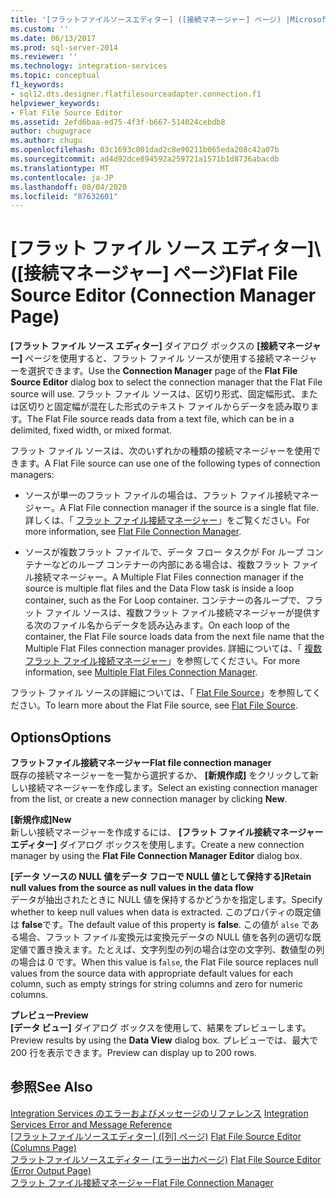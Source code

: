 ```yaml
---
title: '[フラットファイルソースエディター] ([接続マネージャー] ページ) |Microsoft Docs'
ms.custom: ''
ms.date: 06/13/2017
ms.prod: sql-server-2014
ms.reviewer: ''
ms.technology: integration-services
ms.topic: conceptual
f1_keywords:
- sql12.dts.designer.flatfilesourceadapter.connection.f1
helpviewer_keywords:
- Flat File Source Editor
ms.assetid: 2efd6baa-ed75-4f3f-b667-514024cebdb8
author: chugugrace
ms.author: chugu
ms.openlocfilehash: 03c1693c001dad2c8e90211b065eda208c42a07b
ms.sourcegitcommit: ad4d92dce894592a259721a1571b1d8736abacdb
ms.translationtype: MT
ms.contentlocale: ja-JP
ms.lasthandoff: 08/04/2020
ms.locfileid: "87632601"
---
```

# <a name="flat-file-source-editor-connection-manager-page"></a><span data-ttu-id="25342-102">[フラット ファイル ソース エディター]\ ([接続マネージャー] ページ)</span><span class="sxs-lookup"><span data-stu-id="25342-102">Flat File Source Editor (Connection Manager Page)</span></span>
  <span data-ttu-id="25342-103">**[フラット ファイル ソース エディター]** ダイアログ ボックスの **[接続マネージャー]** ページを使用すると、フラット ファイル ソースが使用する接続マネージャーを選択できます。</span><span class="sxs-lookup"><span data-stu-id="25342-103">Use the **Connection Manager** page of the **Flat File Source Editor** dialog box to select the connection manager that the Flat File source will use.</span></span> <span data-ttu-id="25342-104">フラット ファイル ソースは、区切り形式、固定幅形式、または区切りと固定幅が混在した形式のテキスト ファイルからデータを読み取ります。</span><span class="sxs-lookup"><span data-stu-id="25342-104">The Flat File source reads data from a text file, which can be in a delimited, fixed width, or mixed format.</span></span>  
  
 <span data-ttu-id="25342-105">フラット ファイル ソースは、次のいずれかの種類の接続マネージャーを使用できます。</span><span class="sxs-lookup"><span data-stu-id="25342-105">A Flat File source can use one of the following types of connection managers:</span></span>  
  
-   <span data-ttu-id="25342-106">ソースが単一のフラット ファイルの場合は、フラット ファイル接続マネージャー。</span><span class="sxs-lookup"><span data-stu-id="25342-106">A Flat File connection manager if the source is a single flat file.</span></span> <span data-ttu-id="25342-107">詳しくは、「 [フラット ファイル接続マネージャー](connection-manager/file-connection-manager.md)」をご覧ください。</span><span class="sxs-lookup"><span data-stu-id="25342-107">For more information, see [Flat File Connection Manager](connection-manager/file-connection-manager.md).</span></span>  
  
-   <span data-ttu-id="25342-108">ソースが複数フラット ファイルで、データ フロー タスクが For ループ コンテナーなどのループ コンテナーの内部にある場合は、複数フラット ファイル接続マネージャー。</span><span class="sxs-lookup"><span data-stu-id="25342-108">A Multiple Flat Files connection manager if the source is multiple flat files and the Data Flow task is inside a loop container, such as the For Loop container.</span></span> <span data-ttu-id="25342-109">コンテナーの各ループで、フラット ファイル ソースは、複数フラット ファイル接続マネージャーが提供する次のファイル名からデータを読み込みます。</span><span class="sxs-lookup"><span data-stu-id="25342-109">On each loop of the container, the Flat File source loads data from the next file name that the Multiple Flat Files connection manager provides.</span></span> <span data-ttu-id="25342-110">詳細については、「 [複数フラット ファイル接続マネージャー](connection-manager/multiple-flat-files-connection-manager.md)」を参照してください。</span><span class="sxs-lookup"><span data-stu-id="25342-110">For more information, see [Multiple Flat Files Connection Manager](connection-manager/multiple-flat-files-connection-manager.md).</span></span>  
  
 <span data-ttu-id="25342-111">フラット ファイル ソースの詳細については、「 [Flat File Source](data-flow/flat-file-source.md)」を参照してください。</span><span class="sxs-lookup"><span data-stu-id="25342-111">To learn more about the Flat File source, see [Flat File Source](data-flow/flat-file-source.md).</span></span>  
  
## <a name="options"></a><span data-ttu-id="25342-112">Options</span><span class="sxs-lookup"><span data-stu-id="25342-112">Options</span></span>  
 <span data-ttu-id="25342-113">**フラットファイル接続マネージャー**</span><span class="sxs-lookup"><span data-stu-id="25342-113">**Flat file connection manager**</span></span>  
 <span data-ttu-id="25342-114">既存の接続マネージャーを一覧から選択するか、 **[新規作成]** をクリックして新しい接続マネージャーを作成します。</span><span class="sxs-lookup"><span data-stu-id="25342-114">Select an existing connection manager from the list, or create a new connection manager by clicking **New**.</span></span>  
  
 <span data-ttu-id="25342-115">**[新規作成]**</span><span class="sxs-lookup"><span data-stu-id="25342-115">**New**</span></span>  
 <span data-ttu-id="25342-116">新しい接続マネージャーを作成するには、 **[フラット ファイル接続マネージャー エディター]** ダイアログ ボックスを使用します。</span><span class="sxs-lookup"><span data-stu-id="25342-116">Create a new connection manager by using the **Flat File Connection Manager Editor** dialog box.</span></span>  
  
 <span data-ttu-id="25342-117">**[データ ソースの NULL 値をデータ フローで NULL 値として保持する]**</span><span class="sxs-lookup"><span data-stu-id="25342-117">**Retain null values from the source as null values in the data flow**</span></span>  
 <span data-ttu-id="25342-118">データが抽出されたときに NULL 値を保持するかどうかを指定します。</span><span class="sxs-lookup"><span data-stu-id="25342-118">Specify whether to keep null values when data is extracted.</span></span> <span data-ttu-id="25342-119">このプロパティの既定値は **false**です。</span><span class="sxs-lookup"><span data-stu-id="25342-119">The default value of this property is **false**.</span></span> <span data-ttu-id="25342-120">この値が `alse` である場合、フラット ファイル変換元は変換元データの NULL 値を各列の適切な既定値で置き換えます。たとえば、文字列型の列の場合は空の文字列、数値型の列の場合は 0 です。</span><span class="sxs-lookup"><span data-stu-id="25342-120">When this value is f`alse`, the Flat File source replaces null values from the source data with appropriate default values for each column, such as empty strings for string columns and zero for numeric columns.</span></span>  
  
 <span data-ttu-id="25342-121">**プレビュー**</span><span class="sxs-lookup"><span data-stu-id="25342-121">**Preview**</span></span>  
 <span data-ttu-id="25342-122">**[データ ビュー]** ダイアログ ボックスを使用して、結果をプレビューします。</span><span class="sxs-lookup"><span data-stu-id="25342-122">Preview results by using the **Data View** dialog box.</span></span> <span data-ttu-id="25342-123">プレビューでは、最大で 200 行を表示できます。</span><span class="sxs-lookup"><span data-stu-id="25342-123">Preview can display up to 200 rows.</span></span>  
  
## <a name="see-also"></a><span data-ttu-id="25342-124">参照</span><span class="sxs-lookup"><span data-stu-id="25342-124">See Also</span></span>  
 <span data-ttu-id="25342-125">[Integration Services のエラーおよびメッセージのリファレンス](../../2014/integration-services/integration-services-error-and-message-reference.md) </span><span class="sxs-lookup"><span data-stu-id="25342-125">[Integration Services Error and Message Reference](../../2014/integration-services/integration-services-error-and-message-reference.md) </span></span>  
 <span data-ttu-id="25342-126">[[フラットファイルソースエディター] &#40;[列] ページ&#41;](../../2014/integration-services/flat-file-source-editor-columns-page.md) </span><span class="sxs-lookup"><span data-stu-id="25342-126">[Flat File Source Editor &#40;Columns Page&#41;](../../2014/integration-services/flat-file-source-editor-columns-page.md) </span></span>  
 <span data-ttu-id="25342-127">[フラットファイルソースエディター &#40;エラー出力ページ&#41;](../../2014/integration-services/flat-file-source-editor-error-output-page.md) </span><span class="sxs-lookup"><span data-stu-id="25342-127">[Flat File Source Editor &#40;Error Output Page&#41;](../../2014/integration-services/flat-file-source-editor-error-output-page.md) </span></span>  
 [<span data-ttu-id="25342-128">フラット ファイル接続マネージャー</span><span class="sxs-lookup"><span data-stu-id="25342-128">Flat File Connection Manager</span></span>](connection-manager/file-connection-manager.md)  
  
  
